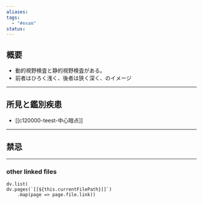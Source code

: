 ```yaml
---
aliases: 
tags:
  - "#exam"
status:
---
```

## 概要
- 動的視野検査と静的視野検査がある。
- 前者はひろく浅く、後者は狭く深く、のイメージ
---
## 所見と鑑別疾患
- [[c120000-teest-中心暗点]]
---
## 禁忌
---
### other linked files
```dataviewjs
dv.list(
dv.pages(`[[${this.currentFilePath}]]`)
	.map(page => page.file.link))
```
